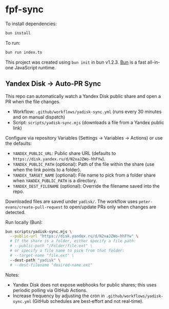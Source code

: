 # fpf-sync

To install dependencies:

```bash
bun install
```

To run:

```bash
bun run index.ts
```

This project was created using `bun init` in bun v1.2.3. [Bun](https://bun.sh) is a fast all-in-one JavaScript runtime.

## Yandex Disk → Auto‑PR Sync

This repo can automatically watch a Yandex Disk public share and open a PR when the file changes.

- Workflow: `.github/workflows/yadisk-sync.yml` (runs every 30 minutes and on manual dispatch)
- Script: `scripts/yadisk-sync.mjs` (downloads a file from a Yandex public link)

Configure via repository Variables (Settings → Variables → Actions) or use the defaults:

- `YANDEX_PUBLIC_URL`: Public share URL (defaults to `https://disk.yandex.ru/d/N2xaJZWo-hhFYw`).
- `YANDEX_PUBLIC_PATH` (optional): Path of the file within the share (use when the link points to a folder).
- `YANDEX_TARGET_NAME` (optional): File name to pick from a folder share when `YANDEX_PUBLIC_PATH` is a directory.
- `YANDEX_DEST_FILENAME` (optional): Override the filename saved into the repo.

Downloaded files are saved under `yadisk/`. The workflow uses `peter-evans/create-pull-request` to open/update PRs only when changes are detected.

Run locally (Bun):

```bash
bun scripts/yadisk-sync.mjs \
  --public-url "https://disk.yandex.ru/d/N2xaJZWo-hhFYw" \
  # If the share is a folder, either specify a file path:
  # --public-path "/Folder/file.ext" \
  # or specify a file name to pick from that folder:
  # --target-name "file.ext" \
  --dest-path "yadisk" \
  # --dest-filename "desired-name.ext"
```

Notes:

- Yandex Disk does not expose webhooks for public shares; this uses periodic polling via GitHub Actions.
- Increase frequency by adjusting the cron in `.github/workflows/yadisk-sync.yml` (GitHub schedules are best‑effort and not real‑time).
